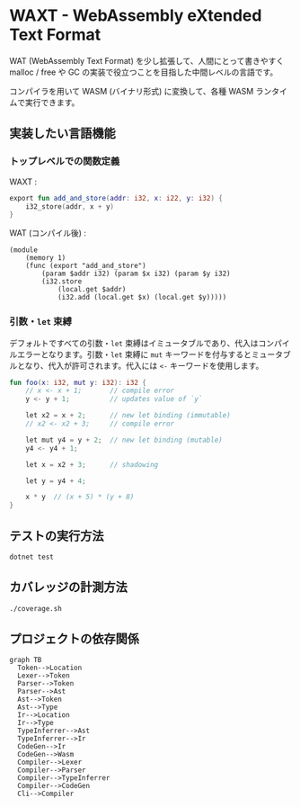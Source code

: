 # WAXT - WebAssembly eXtended Text Format

WAT (WebAssembly Text Format) を少し拡張して、人間にとって書きやすく malloc / free や GC の実装で役立つことを目指した中間レベルの言語です。

コンパイラを用いて WASM (バイナリ形式) に変換して、各種 WASM ランタイムで実行できます。

## 実装したい言語機能

### トップレベルでの関数定義

WAXT :

```kotlin
export fun add_and_store(addr: i32, x: i22, y: i32) {
    i32_store(addr, x + y)
}
```

WAT (コンパイル後) :

```wasm
(module
    (memory 1)
    (func (export "add_and_store")
        (param $addr i32) (param $x i32) (param $y i32)
        (i32.store
            (local.get $addr)
            (i32.add (local.get $x) (local.get $y)))))
```

### 引数・`let` 束縛

デフォルトですべての引数・`let` 束縛はイミュータブルであり、代入はコンパイルエラーとなります。引数・`let` 束縛に `mut` キーワードを付与するとミュータブルとなり、代入が許可されます。代入には `<-` キーワードを使用します。

```kotlin
fun foo(x: i32, mut y: i32): i32 {
    // x <- x + 1;       // compile error
    y <- y + 1;          // updates value of `y`

    let x2 = x + 2;      // new let binding (immutable)
    // x2 <- x2 + 3;     // compile error

    let mut y4 = y + 2;  // new let binding (mutable)
    y4 <- y4 + 1;

    let x = x2 + 3;      // shadowing

    let y = y4 + 4;

    x * y  // (x + 5) * (y + 8)
}
```

## テストの実行方法

```bash
dotnet test
```

## カバレッジの計測方法

```bash
./coverage.sh
```

## プロジェクトの依存関係

```mermaid
graph TB
  Token-->Location
  Lexer-->Token
  Parser-->Token
  Parser-->Ast
  Ast-->Token
  Ast-->Type
  Ir-->Location
  Ir-->Type
  TypeInferrer-->Ast
  TypeInferrer-->Ir
  CodeGen-->Ir
  CodeGen-->Wasm
  Compiler-->Lexer
  Compiler-->Parser
  Compiler-->TypeInferrer
  Compiler-->CodeGen
  Cli-->Compiler
```

